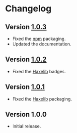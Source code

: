 # Changelog

## Version [1.0.3](https://git.belin.io/cedx/webstorage.hx/compare/v1.0.2...v1.0.3)
- Fixed the [npm](https://www.npmjs.com) packaging.
- Updated the documentation.

## Version [1.0.2](https://git.belin.io/cedx/webstorage.hx/compare/v1.0.1...v1.0.2)
- Fixed the [Haxelib](https://lib.haxe.org) badges.

## Version [1.0.1](https://git.belin.io/cedx/webstorage.hx/compare/v1.0.0...v1.0.1)
- Fixed the [Haxelib](https://lib.haxe.org) packaging.

## Version 1.0.0
- Initial release.
